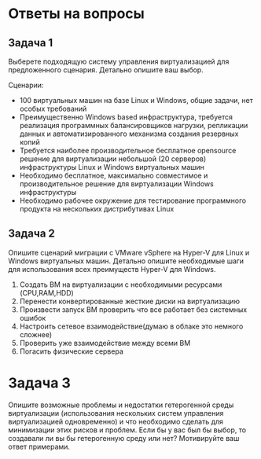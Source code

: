 # Ответы на вопросы

## Задача 1


Выберете подходящую систему управления виртуализацией для предложенного сценария. Детально опишите ваш выбор.

Сценарии:

* 100 виртуальных машин на базе Linux и Windows, общие задачи, нет особых требований
* Преимущественно Windows based инфраструктура, требуется реализация программных балансировщиков нагрузки, репликации данных и автоматизированного механизма создания резервных копий
* Требуется наиболее производительное бесплатное opensource решение для виртуализации небольшой (20 серверов) инфраструктуры Linux и Windows виртуальных машин
* Необходимо бесплатное, максимально совместимое и производительное решение для виртуализации Windows инфраструктуры
* Необходимо рабочее окружение для тестирование программного продукта на нескольких дистрибутивах Linux



## Задача 2


Опишите сценарий миграции с VMware vSphere на Hyper-V для Linux и Windows виртуальных машин. 
Детально опишите необходимые шаги для использования всех преимуществ Hyper-V для Windows.


1. Создать ВМ на виртуализации с необходимыми ресурсами (CPU,RAM,HDD)
2. Перенести конвертированные жесткие диски на виртуализацию
3. Произвести запуск ВМ проверить что все работает без системных ошибок
4. Настроить сетевое взаимодействие(думаю в облаке это немного сложнее)
5. Проверить уже взаимодействие между всеми ВМ
6. Погасить физические сервера

# Задача 3

Опишите возможные проблемы и недостатки гетерогенной среды виртуализации (использования нескольких систем управления виртуализацией одновременно) и что необходимо сделать для минимизации этих рисков и проблем. 
Если бы у вас был бы выбор, то создавали ли вы бы гетерогенную среду или нет? Мотивируйте ваш ответ примерами. 
